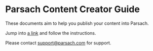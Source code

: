 # Parsach Content Creator Guide

These documents aim to help you publish your content into Parsach.

Jump into [a link]([https://github.com/user/repo/blob/branch/other_file.md](https://github.com/parsach-official/learn-parsach/blob/main/requirements)) and follow the instructions.

Please contact support@parsach.com for support.
